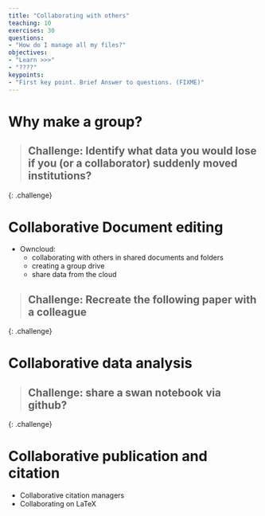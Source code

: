 ```yaml
---
title: "Collaborating with others"
teaching: 10
exercises: 30
questions:
- "How do I manage all my files?"
objectives:
- "Learn >>>"
- "????"
keypoints:
- "First key point. Brief Answer to questions. (FIXME)"
---
```


# Why make a group?

> ## Challenge: Identify what data you would lose if you (or a collaborator) suddenly moved institutions?
>
{: .challenge}


# Collaborative Document editing

* Owncloud:
    * collaborating with others in shared documents and folders
    * creating a group drive
    * share data from the cloud

> ## Challenge: Recreate the following paper with a colleague
> 
{: .challenge}

# Collaborative data analysis

> ## Challenge: share a swan notebook via github?
>
{: .challenge}

# Collaborative publication and citation

* Collaborative citation managers
* Collaborating on LaTeX




